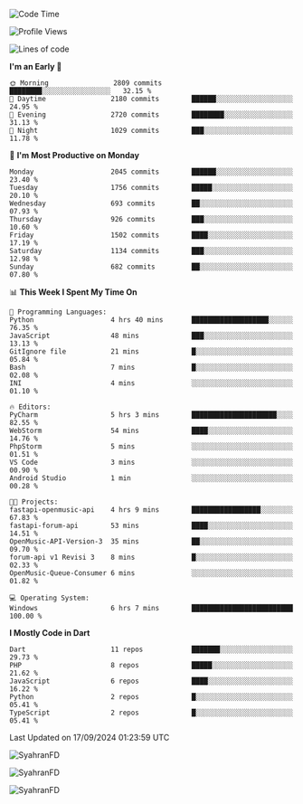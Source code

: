 <!--START_SECTION:waka-->
![Code Time](http://img.shields.io/badge/Code%20Time-423%20hrs%2052%20mins-blue)

![Profile Views](http://img.shields.io/badge/Profile%20Views-14-blue)

![Lines of code](https://img.shields.io/badge/From%20Hello%20World%20I%27ve%20Written-3.5%20million%20lines%20of%20code-blue)

**I'm an Early 🐤** 

```text
🌞 Morning                2809 commits        ████████░░░░░░░░░░░░░░░░░   32.15 % 
🌆 Daytime                2180 commits        ██████░░░░░░░░░░░░░░░░░░░   24.95 % 
🌃 Evening                2720 commits        ████████░░░░░░░░░░░░░░░░░   31.13 % 
🌙 Night                  1029 commits        ███░░░░░░░░░░░░░░░░░░░░░░   11.78 % 
```
📅 **I'm Most Productive on Monday** 

```text
Monday                   2045 commits        ██████░░░░░░░░░░░░░░░░░░░   23.40 % 
Tuesday                  1756 commits        █████░░░░░░░░░░░░░░░░░░░░   20.10 % 
Wednesday                693 commits         ██░░░░░░░░░░░░░░░░░░░░░░░   07.93 % 
Thursday                 926 commits         ███░░░░░░░░░░░░░░░░░░░░░░   10.60 % 
Friday                   1502 commits        ████░░░░░░░░░░░░░░░░░░░░░   17.19 % 
Saturday                 1134 commits        ███░░░░░░░░░░░░░░░░░░░░░░   12.98 % 
Sunday                   682 commits         ██░░░░░░░░░░░░░░░░░░░░░░░   07.80 % 
```


📊 **This Week I Spent My Time On** 

```text
💬 Programming Languages: 
Python                   4 hrs 40 mins       ███████████████████░░░░░░   76.35 % 
JavaScript               48 mins             ███░░░░░░░░░░░░░░░░░░░░░░   13.13 % 
GitIgnore file           21 mins             █░░░░░░░░░░░░░░░░░░░░░░░░   05.84 % 
Bash                     7 mins              █░░░░░░░░░░░░░░░░░░░░░░░░   02.08 % 
INI                      4 mins              ░░░░░░░░░░░░░░░░░░░░░░░░░   01.10 % 

🔥 Editors: 
PyCharm                  5 hrs 3 mins        █████████████████████░░░░   82.55 % 
WebStorm                 54 mins             ████░░░░░░░░░░░░░░░░░░░░░   14.76 % 
PhpStorm                 5 mins              ░░░░░░░░░░░░░░░░░░░░░░░░░   01.51 % 
VS Code                  3 mins              ░░░░░░░░░░░░░░░░░░░░░░░░░   00.90 % 
Android Studio           1 min               ░░░░░░░░░░░░░░░░░░░░░░░░░   00.28 % 

🐱‍💻 Projects: 
fastapi-openmusic-api    4 hrs 9 mins        █████████████████░░░░░░░░   67.83 % 
fastapi-forum-api        53 mins             ████░░░░░░░░░░░░░░░░░░░░░   14.51 % 
OpenMusic-API-Version-3  35 mins             ██░░░░░░░░░░░░░░░░░░░░░░░   09.70 % 
forum-api v1 Revisi 3    8 mins              █░░░░░░░░░░░░░░░░░░░░░░░░   02.33 % 
OpenMusic-Queue-Consumer 6 mins              ░░░░░░░░░░░░░░░░░░░░░░░░░   01.82 % 

💻 Operating System: 
Windows                  6 hrs 7 mins        █████████████████████████   100.00 % 
```

**I Mostly Code in Dart** 

```text
Dart                     11 repos            ███████░░░░░░░░░░░░░░░░░░   29.73 % 
PHP                      8 repos             █████░░░░░░░░░░░░░░░░░░░░   21.62 % 
JavaScript               6 repos             ████░░░░░░░░░░░░░░░░░░░░░   16.22 % 
Python                   2 repos             █░░░░░░░░░░░░░░░░░░░░░░░░   05.41 % 
TypeScript               2 repos             █░░░░░░░░░░░░░░░░░░░░░░░░   05.41 % 
```




 Last Updated on 17/09/2024 01:23:59 UTC
<!--END_SECTION:waka-->

<p align="left">
  <img src="https://github-readme-stats.vercel.app/api/top-langs?username=SyahranFD&layout=donut&hide=C%2B%2B,CMake,css&show_icons=true&locale=en&&theme=blueberry" alt="SyahranFD" />
</p>

<p align="left">
  <img src="https://github-readme-stats.vercel.app/api?username=SyahranFD&show_icons=true&locale=en&theme=blueberry" alt="SyahranFD" />
</p>

<p align="left">
  <img src="https://streak-stats.demolab.com/?user=SyahranFD&theme=blueberry" alt="SyahranFD"/>
</p>
